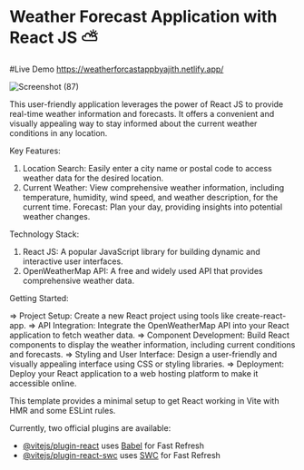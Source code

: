 # Weather Forecast Application with React JS ⛅

#Live Demo 
https://weatherforcastappbyajith.netlify.app/

![Screenshot (87)](https://github.com/Ajiththeerthiya/weather-app-reactjs-api/assets/67873730/996e4215-26bb-467e-ba9f-f3b14e259f61)

This user-friendly application leverages the power of React JS to provide real-time weather information and forecasts. It offers a convenient and visually appealing way to stay informed about the current  weather conditions in any location.

Key Features:

1. Location Search: Easily enter a city name or postal code to access weather data for the desired location.
2. Current Weather: View comprehensive weather information, including temperature, humidity, wind speed, and weather description, for the current time.
Forecast: Plan your day, providing insights into potential weather changes.

Technology Stack:

1. React JS: A popular JavaScript library for building dynamic and interactive user interfaces.
2. OpenWeatherMap API: A free and widely used API that provides comprehensive weather data.

Getting Started:

=> Project Setup: Create a new React project using tools like create-react-app.
=> API Integration: Integrate the OpenWeatherMap API into your React application to fetch weather data.
=> Component Development: Build React components to display the weather information, including current conditions and forecasts.
=> Styling and User Interface: Design a user-friendly and visually appealing interface using CSS or styling libraries.
=> Deployment: Deploy your React application to a web hosting platform to make it accessible online.

This template provides a minimal setup to get React working in Vite with HMR and some ESLint rules.

Currently, two official plugins are available:

- [@vitejs/plugin-react](https://github.com/vitejs/vite-plugin-react/blob/main/packages/plugin-react/README.md) uses [Babel](https://babeljs.io/) for Fast Refresh
- [@vitejs/plugin-react-swc](https://github.com/vitejs/vite-plugin-react-swc) uses [SWC](https://swc.rs/) for Fast Refresh
